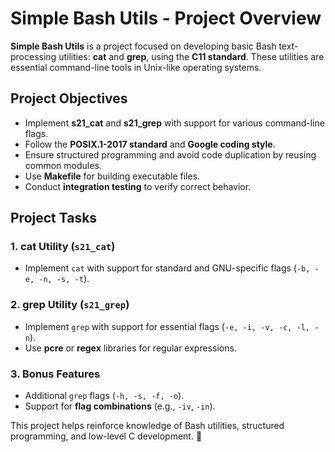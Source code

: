 # **Simple Bash Utils - Project Overview**  

**Simple Bash Utils** is a project focused on developing basic Bash text-processing utilities: **cat** and **grep**, using the **C11 standard**. These utilities are essential command-line tools in Unix-like operating systems.  

## **Project Objectives**  
- Implement **s21_cat** and **s21_grep** with support for various command-line flags.  
- Follow the **POSIX.1-2017 standard** and **Google coding style**.  
- Ensure structured programming and avoid code duplication by reusing common modules.  
- Use **Makefile** for building executable files.  
- Conduct **integration testing** to verify correct behavior.  

## **Project Tasks**  

### **1. cat Utility (`s21_cat`)**  
- Implement `cat` with support for standard and GNU-specific flags (`-b, -e, -n, -s, -t`).  

### **2. grep Utility (`s21_grep`)**  
- Implement `grep` with support for essential flags (`-e, -i, -v, -c, -l, -n`).  
- Use **pcre** or **regex** libraries for regular expressions.  

### **3. Bonus Features**  
- Additional `grep` flags (`-h, -s, -f, -o`).  
- Support for **flag combinations** (e.g., `-iv`, `-in`).  

This project helps reinforce knowledge of Bash utilities, structured programming, and low-level C development. 🚀
